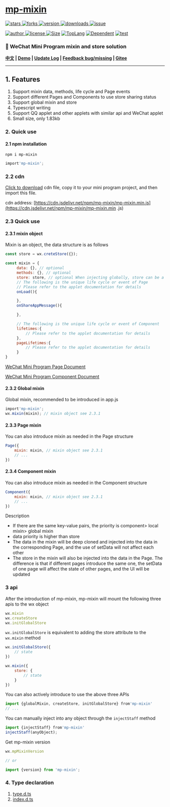 # [mp-mixin](https://www.github.com/theajack/mp-mixin)

<p>
    <a href="https://www.github.com/theajack/mp-mixin/stargazers" target="_black">
        <img src="https://img.shields.io/github/stars/theajack/mp-mixin?logo=github" alt="stars" />
    </a>
    <a href="https://www.github.com/theajack/mp-mixin/network/members" target="_black">
        <img src="https://img.shields.io/github/forks/theajack/mp-mixin?logo=github" alt="forks" />
    </a>
    <a href="https://www.npmjs.com/package/mp-mixin" target="_black">
        <img src="https://img.shields.io/npm/v/mp-mixin?logo=npm" alt="version" />
    </a>
    <a href="https://www.npmjs.com/package/mp-mixin" target="_black">
        <img src="https://img.shields.io/npm/dm/mp-mixin?color=%23ffca28&logo=npm" alt="downloads" />
    </a>
    <a href="https://github.com/theajack/mp-mixin/issues"><img src="https://img.shields.io/github/issues-closed/theajack/mp-mixin.svg" alt="issue"></a>
</p>
<p>
    <a href="https://github.com/theajack" target="_black">
        <img src="https://img.shields.io/badge/Author-%20theajack%20-7289da.svg?&logo=github" alt="author" />
    </a>
    <a href="https://www.github.com/theajack/mp-mixin/blob/master/LICENSE" target="_black">
        <img src="https://img.shields.io/github/license/theajack/mp-mixin?color=%232DCE89&logo=github" alt="license" />
    </a>
    <a href="https://cdn.jsdelivr.net/npm/mp-mixin/mp-mixin.min.js"><img src="https://img.shields.io/bundlephobia/minzip/mp-mixin.svg" alt="Size"></a>
    <a href="https://github.com/theajack/mp-mixin/search?l=javascript"><img src="https://img.shields.io/github/languages/top/theajack/mp-mixin.svg" alt="TopLang"></a>
    <a href="https://www.github.com/theajack/mp-mixin"><img src="https://img.shields.io/librariesio/dependent-repos/npm/mp-mixin.svg" alt="Dependent"></a>
    <a href="https://github.com/theajack/mp-mixin/blob/master/test/test-report.txt"><img src="https://img.shields.io/badge/test-passed-44BB44" alt="test"></a>
</p>

<h3>🚀 WeChat Mini Program mixin and store solution</h3>

**[中文](https://github.com/theajack/mp-mixin/blob/master/README.md) | [Demo](https://github.com/theajack/ts-miniapp) | [Update Log](https://github.com/theajack/mp-mixin/blob/master/helper/version.md) | [Feedback bug/missing](https://github.com/theajack/mp-mixin/issues/new) | [Gitee](https://gitee.com/theajack/mp-mixin)**

---

## 1. Features

1. Support mixin data, methods, life cycle and Page events
2. Support different Pages and Components to use store sharing status
3. Support global mixin and store
4. Typescript writing
5. Support QQ applet and other applets with similar api and WeChat applet
6. Small size, only 1.83kb

### 2. Quick use

#### 2.1 npm installation

```
npm i mp-mixin
```

```js
import'mp-mixin';
```

### 2.2 cdn

[Click to download](https://cdn.jsdelivr.net/npm/mp-mixin/mp-mixin.min.js) cdn file, copy it to your mini program project, and then import this file.

cdn address: [https://cdn.jsdelivr.net/npm/mp-mixin/mp-mixin.min.js](https://cdn.jsdelivr.net/npm/mp-mixin/mp-mixin.min .js)

### 2.3 Quick use

#### 2.3.1 mixin object

Mixin is an object, the data structure is as follows

```js
const store = wx.creteStore({});

const mixin = {
     data: {}, // optional
     methods: {}, // optional
     store: store, // optional When injecting globally, store can be a json, otherwise it must be a store object
     // The following is the unique life cycle or event of Page
     // Please refer to the applet documentation for details
     onLoad(){

     },
     onShareAppMessage(){

     },

     // The following is the unique life cycle or event of Component
     lifetimes:{
         // Please refer to the applet documentation for details
     },
     pageLifetimes:{
         // Please refer to the applet documentation for details
     }
}
```

[WeChat Mini Program Page Document](https://developers.weixin.qq.com/miniprogram/dev/reference/api/Page.html)

[WeChat Mini Program Component Document](https://developers.weixin.qq.com/miniprogram/dev/reference/api/Component.html)

#### 2.3.2 Global mixin

Global mixin, recommended to be introduced in app.js

```js
import'mp-mixin';
wx.mixin(mixin); // mixin object see 2.3.1
```

#### 2.3.3 Page mixin
 
You can also introduce mixin as needed in the Page structure

```js
Page({
    mixin: mixin, // mixin object see 2.3.1
    // ...
})
```

#### 2.3.4 Component mixin
 
You can also introduce mixin as needed in the Component structure

```js
Component({
    mixin: mixin, // mixin object see 2.3.1
    // ...
})
```

Description

* If there are the same key-value pairs, the priority is component> local mixin> global mixin
* data priority is higher than store
* The data in the mixin will be deep cloned and injected into the data in the corresponding Page, and the use of setData will not affect each other
* The store in the mixin will also be injected into the data in the Page. The difference is that if different pages introduce the same one, the setData of one page will affect the state of other pages, and the UI will be updated

### 3 api

After the introduction of mp-mixin, mp-mixin will mount the following three apis to the wx object

```js
wx.mixin
wx.createStore
wx.initGlobalStore
```

`wx.initGlobalStore` is equivalent to adding the store attribute to the `wx.mixin` method

```js
wx.initGlobalStore({
    // state
})

wx.mixin({
    store: {
        // state
    }
})
```

You can also actively introduce to use the above three APIs

```js
import {globalMixin, createStore, initGlobalStore} from'mp-mixin'
// ...
```


You can manually inject into any object through the `injectStaff` method

```js
import {injectStaff} from'mp-mixin'
injectStaff(anyObject);
```

Get mp-mixin version

```js
wx.mpMixinVersion

// or

import {version} from 'mp-mixin';
```

### 4. Type declaration

1. [type.d.ts](https://github.com/theajack/mp-mixin/blob/master/src/type.d.ts)
2. [index.d.ts](https://github.com/theajack/mp-mixin/blob/master/src/index.d.ts)
